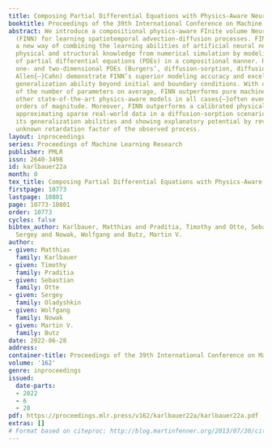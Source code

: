 ```yaml
---
title: Composing Partial Differential Equations with Physics-Aware Neural Networks
booktitle: Proceedings of the 39th International Conference on Machine Learning
abstract: We introduce a compositional physics-aware FInite volume Neural Network
  (FINN) for learning spatiotemporal advection-diffusion processes. FINN implements
  a new way of combining the learning abilities of artificial neural networks with
  physical and structural knowledge from numerical simulation by modeling the constituents
  of partial differential equations (PDEs) in a compositional manner. Results on both
  one- and two-dimensional PDEs (Burgers’, diffusion-sorption, diffusion-reaction,
  Allen{–}Cahn) demonstrate FINN’s superior modeling accuracy and excellent out-of-distribution
  generalization ability beyond initial and boundary conditions. With only one tenth
  of the number of parameters on average, FINN outperforms pure machine learning and
  other state-of-the-art physics-aware models in all cases{—}often even by multiple
  orders of magnitude. Moreover, FINN outperforms a calibrated physical model when
  approximating sparse real-world data in a diffusion-sorption scenario, confirming
  its generalization abilities and showing explanatory potential by revealing the
  unknown retardation factor of the observed process.
layout: inproceedings
series: Proceedings of Machine Learning Research
publisher: PMLR
issn: 2640-3498
id: karlbauer22a
month: 0
tex_title: Composing Partial Differential Equations with Physics-Aware Neural Networks
firstpage: 10773
lastpage: 10801
page: 10773-10801
order: 10773
cycles: false
bibtex_author: Karlbauer, Matthias and Praditia, Timothy and Otte, Sebastian and Oladyshkin,
  Sergey and Nowak, Wolfgang and Butz, Martin V.
author:
- given: Matthias
  family: Karlbauer
- given: Timothy
  family: Praditia
- given: Sebastian
  family: Otte
- given: Sergey
  family: Oladyshkin
- given: Wolfgang
  family: Nowak
- given: Martin V.
  family: Butz
date: 2022-06-28
address:
container-title: Proceedings of the 39th International Conference on Machine Learning
volume: '162'
genre: inproceedings
issued:
  date-parts:
  - 2022
  - 6
  - 28
pdf: https://proceedings.mlr.press/v162/karlbauer22a/karlbauer22a.pdf
extras: []
# Format based on citeproc: http://blog.martinfenner.org/2013/07/30/citeproc-yaml-for-bibliographies/
---
```

